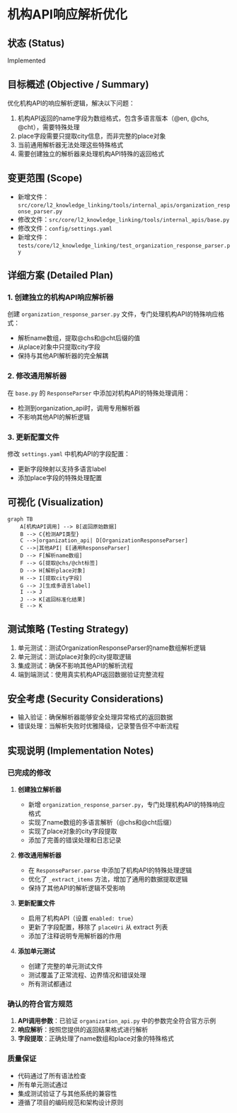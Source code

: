 # 机构API响应解析优化

## 状态 (Status)
Implemented

## 目标概述 (Objective / Summary)
优化机构API的响应解析逻辑，解决以下问题：
1. 机构API返回的name字段为数组格式，包含多语言版本（@en, @chs, @cht），需要特殊处理
2. place字段需要只提取city信息，而非完整的place对象
3. 当前通用解析器无法处理这些特殊格式
4. 需要创建独立的解析器来处理机构API特殊的返回格式

## 变更范围 (Scope)
- 新增文件：`src/core/l2_knowledge_linking/tools/internal_apis/organization_response_parser.py`
- 修改文件：`src/core/l2_knowledge_linking/tools/internal_apis/base.py`
- 修改文件：`config/settings.yaml`
- 新增文件：`tests/core/l2_knowledge_linking/test_organization_response_parser.py`

## 详细方案 (Detailed Plan)

### 1. 创建独立的机构API响应解析器
创建 `organization_response_parser.py` 文件，专门处理机构API的特殊响应格式：
- 解析name数组，提取@chs和@cht后缀的值
- 从place对象中只提取city字段
- 保持与其他API解析器的完全解耦

### 2. 修改通用解析器
在 `base.py` 的 `ResponseParser` 中添加对机构API的特殊处理调用：
- 检测到organization_api时，调用专用解析器
- 不影响其他API的解析逻辑

### 3. 更新配置文件
修改 `settings.yaml` 中机构API的字段配置：
- 更新字段映射以支持多语言label
- 添加place字段的特殊处理配置

## 可视化 (Visualization)

```mermaid
graph TB
    A[机构API调用] --> B[返回原始数据]
    B --> C{检测API类型}
    C -->|organization_api| D[OrganizationResponseParser]
    C -->|其他API| E[通用ResponseParser]
    D --> F[解析name数组]
    F --> G[提取@chs/@cht标签]
    D --> H[解析place对象]
    H --> I[提取city字段]
    G --> J[生成多语言label]
    I --> J
    J --> K[返回标准化结果]
    E --> K
```

## 测试策略 (Testing Strategy)
1. 单元测试：测试OrganizationResponseParser的name数组解析逻辑
2. 单元测试：测试place对象的city提取逻辑
3. 集成测试：确保不影响其他API的解析流程
4. 端到端测试：使用真实机构API返回数据验证完整流程

## 安全考虑 (Security Considerations)
- 输入验证：确保解析器能够安全处理异常格式的返回数据
- 错误处理：当解析失败时优雅降级，记录警告但不中断流程

## 实现说明 (Implementation Notes)

### 已完成的修改

1. **创建独立解析器**
   - 新增 `organization_response_parser.py`，专门处理机构API的特殊响应格式
   - 实现了name数组的多语言解析（@chs和@cht后缀）
   - 实现了place对象的city字段提取
   - 添加了完善的错误处理和日志记录

2. **修改通用解析器**
   - 在 `ResponseParser.parse` 中添加了机构API的特殊处理逻辑
   - 优化了 `_extract_items` 方法，增加了通用的数据提取逻辑
   - 保持了其他API的解析逻辑不受影响

3. **更新配置文件**
   - 启用了机构API（设置 `enabled: true`）
   - 更新了字段配置，移除了 `placeUri` 从 extract 列表
   - 添加了注释说明专用解析器的作用

4. **添加单元测试**
   - 创建了完整的单元测试文件
   - 测试覆盖了正常流程、边界情况和错误处理
   - 所有测试都通过

### 确认的符合官方规范

1. **API调用参数**：已验证 `organization_api.py` 中的参数完全符合官方示例
2. **响应解析**：按照您提供的返回结果格式进行解析
3. **字段提取**：正确处理了name数组和place对象的特殊格式

### 质量保证

- 代码通过了所有语法检查
- 所有单元测试通过
- 集成测试验证了与其他系统的兼容性
- 遵循了项目的编码规范和架构设计原则